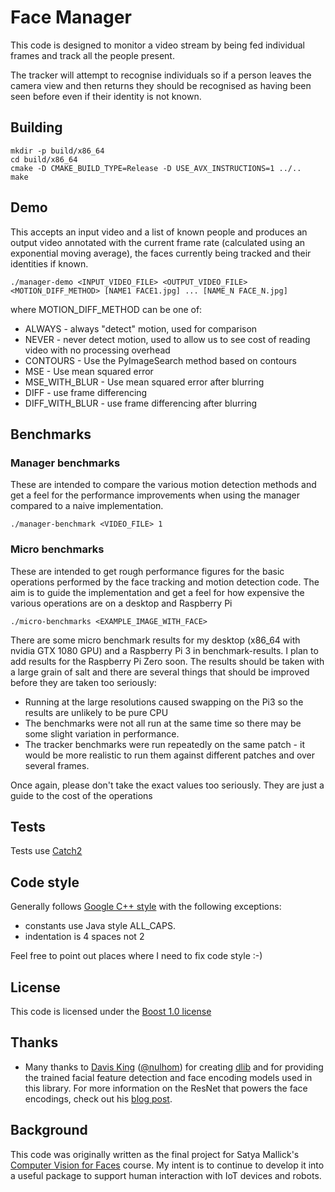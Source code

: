 # Face Manager

This code is designed to monitor a video stream by being fed individual frames and track all the people present.

The tracker will attempt to recognise individuals so if a person leaves the camera view and then returns
they should be recognised as having been seen before even if their identity is not
known.

## Building

    mkdir -p build/x86_64
    cd build/x86_64
    cmake -D CMAKE_BUILD_TYPE=Release -D USE_AVX_INSTRUCTIONS=1 ../..
    make

## Demo
This accepts an input video and a list of known people and produces an output video
annotated with the current frame rate (calculated using an exponential moving average),
the faces currently being tracked and their identities if known.

    ./manager-demo <INPUT_VIDEO_FILE> <OUTPUT_VIDEO_FILE> <MOTION_DIFF_METHOD> [NAME1 FACE1.jpg] ... [NAME_N FACE_N.jpg]

where MOTION_DIFF_METHOD can be one of:
* ALWAYS - always "detect" motion, used for comparison
* NEVER - never detect motion, used to allow us to see cost of reading video with no processing overhead
* CONTOURS - Use the PyImageSearch method based on contours
* MSE - Use mean squared error
* MSE_WITH_BLUR - Use mean squared error after blurring
* DIFF - use frame differencing
* DIFF_WITH_BLUR - use frame differencing after blurring

## Benchmarks

### Manager benchmarks
These are intended to compare the various motion detection methods and get a feel for the
performance improvements when using the manager compared to a naive implementation.

    ./manager-benchmark <VIDEO_FILE> 1

### Micro benchmarks
These are intended to get rough performance figures for the basic operations performed
by the face tracking and motion detection code. The aim is to guide the implementation and
get a feel for how expensive the various operations are on a desktop and Raspberry Pi

    ./micro-benchmarks <EXAMPLE_IMAGE_WITH_FACE>

There are some micro benchmark results for my desktop (x86_64 with nvidia GTX 1080 GPU) and a Raspberry Pi 3 in benchmark-results.
I plan to add results for the Raspberry Pi Zero soon.
The results should be taken with a large grain of salt and there are several things that should be improved before they are taken too seriously:
* Running at the large resolutions caused swapping on the Pi3 so the results are unlikely to be pure CPU
* The benchmarks were not all run at the same time so there may be some slight variation in performance.
* The tracker benchmarks were run repeatedly on the same patch - it would be more realistic to run them against different patches and over several frames.

Once again, please don't take the exact values too seriously. They are just a guide to the cost of the operations

## Tests
Tests use [Catch2](https://github.com/catchorg/Catch2)

## Code style
Generally follows [Google C++ style](https://google.github.io/styleguide/cppguide.html) with the following exceptions:
* constants use Java style ALL_CAPS.
* indentation is 4 spaces not 2

Feel free to point out places where I need to fix code style :-) 

## License
This code is licensed under the [Boost 1.0 license](http://www.boost.org/users/license.html)

## Thanks
* Many thanks to [Davis King](https://github.com/davisking) ([@nulhom](https://twitter.com/nulhom)) for creating [dlib](http://dlib.net/) and for providing the trained facial feature detection and face encoding models used in this library. For more information on the ResNet that powers the face encodings, check out his [blog post](http://blog.dlib.net/2017/02/high-quality-face-recognition-with-deep.html).

## Background
This code was originally written as the final project for Satya Mallick's [Computer Vision for Faces](https://courses.learnopencv.com/p/computer-vision-for-faces) course. My intent is to continue to develop it into a useful package to support human interaction with IoT devices and robots.